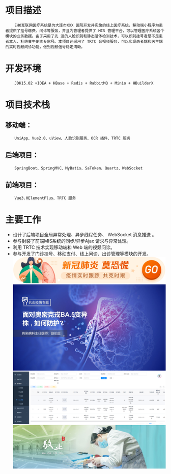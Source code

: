 # 项目描述
        EHO互联网医疗系统是为大连市XXX 医院开发并实施的线上医疗系统，移动端小程序为患者提供了挂号缴费、问诊等服务，并且为管理者提供了 MIS 管理平台，可以管理医疗系统各个模块的业务数据。由于采用了先 进的人脸识别和静态活体检测技术，可以识别挂号者是不是患者本人，杜绝黄牛倒卖专家号。本项目还采用了 TRTC 音视频服务，可以实现患者端和医生端的实时视频问诊功能，做到视频信号稳定清晰。

# 开发环境
        JDK15.02 +IDEA + HBase + Redis + RabbitMQ + Minio + HBuilderX

# 项目技术栈
## 移动端：
        UniApp、Vue2.0、uView、人脸识别服务、OCR 插件、TRTC 服务



## 后端项目：
        SpringBoot、SpringMVC、MyBatis、SaToken、Quartz、WebSocket



## 前端项目：
        Vue3.0ElementPlus、TRTC 服务

# 主要工作
+   设计了后端项目全局异常处理、异步线程任务、 WebSocket 消息推送 。
+   参与封装了前端MIS系统的同步/异步Ajax 请求与异常处理。
+    利用 TRTC 技术实现移动端和 Web 端的视频问诊。
+    参与开发了门诊挂号、移动支付、线上问诊、出诊管理等模块的开发。
![输入图片说明](Minio/patient-wx/banner/banner-1.jpg)
![输入图片说明](Minio/patient-wx/swiper/swiper-1.jpg)
![输入图片说明](swiper/1721383236227.jpg)
![输入图片说明](swiper/swiper-5.jpg)

